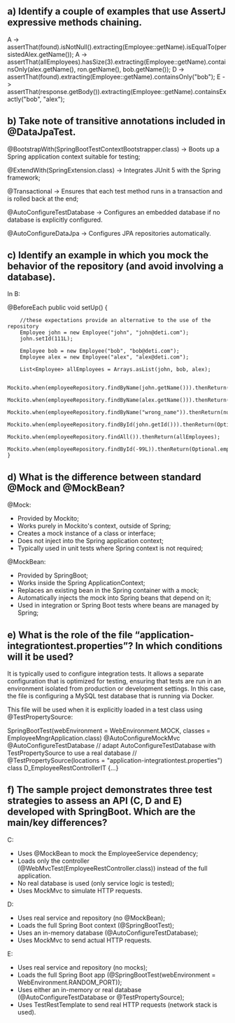 ## a) Identify a couple of examples that use AssertJ expressive methods chaining.

A -> assertThat(found).isNotNull().extracting(Employee::getName).isEqualTo(persistedAlex.getName());
A -> assertThat(allEmployees).hasSize(3).extracting(Employee::getName).containsOnly(alex.getName(), ron.getName(), bob.getName());
D -> assertThat(found).extracting(Employee::getName).containsOnly("bob");
E -> assertThat(response.getBody()).extracting(Employee::getName).containsExactly("bob", "alex");


## b) Take note of transitive annotations included in @DataJpaTest.

@BootstrapWith(SpringBootTestContextBootstrapper.class) -> Boots up a Spring application context suitable for testing;

@ExtendWith(SpringExtension.class) -> Integrates JUnit 5 with the Spring framework;

@Transactional -> Ensures that each test method runs in a transaction and is rolled back at the end;

@AutoConfigureTestDatabase -> Configures an embedded database if no database is explicitly configured.

@AutoConfigureDataJpa -> Configures JPA repositories automatically.


## c) Identify an example in which you mock the behavior of the repository (and avoid involving a database). 

In B: 

@BeforeEach
    public void setUp() {

        //these expectations provide an alternative to the use of the repository
        Employee john = new Employee("john", "john@deti.com");
        john.setId(111L);

        Employee bob = new Employee("bob", "bob@deti.com");
        Employee alex = new Employee("alex", "alex@deti.com");

        List<Employee> allEmployees = Arrays.asList(john, bob, alex);

        Mockito.when(employeeRepository.findByName(john.getName())).thenReturn(john);
        Mockito.when(employeeRepository.findByName(alex.getName())).thenReturn(alex);
        Mockito.when(employeeRepository.findByName("wrong_name")).thenReturn(null);
        Mockito.when(employeeRepository.findById(john.getId())).thenReturn(Optional.of(john));
        Mockito.when(employeeRepository.findAll()).thenReturn(allEmployees);
        Mockito.when(employeeRepository.findById(-99L)).thenReturn(Optional.empty());
    }




## d) What is the difference between standard @Mock and @MockBean?

@Mock:

- Provided by Mockito;
- Works purely in Mockito's context, outside of Spring;
- Creates a mock instance of a class or interface;
- Does not inject into the Spring application context;
- Typically used in unit tests where Spring context is not required;

@MockBean:

- Provided by SpringBoot;
- Works inside the Spring ApplicationContext;
- Replaces an existing bean in the Spring container with a mock;
- Automatically injects the mock into Spring beans that depend on it;
- Used in integration or Spring Boot tests where beans are managed by Spring;


## e) What is the role of the file “application-integrationtest.properties”? In which conditions will it be used?

It is typically used to configure integration tests. It allows a separate configuration that is optimized for testing, ensuring that tests are run in an environment isolated from production or development settings. In this case, the file is configuring a MySQL test database that is running via Docker.

This file will be used when it is explicitly loaded in a test class using @TestPropertySource:

SpringBootTest(webEnvironment = WebEnvironment.MOCK, classes = EmployeeMngrApplication.class)
@AutoConfigureMockMvc
@AutoConfigureTestDatabase
// adapt AutoConfigureTestDatabase with TestPropertySource to use a real database
// @TestPropertySource(locations = "application-integrationtest.properties")
class D_EmployeeRestControllerIT {...}

## f) The sample project demonstrates three test strategies to assess an API (C, D and E) developed with SpringBoot. Which are the main/key differences? 

C:

- Uses @MockBean to mock the EmployeeService dependency;
- Loads only the controller (@WebMvcTest(EmployeeRestController.class)) instead of the full application.
- No real database is used (only service logic is tested);
- Uses MockMvc to simulate HTTP requests.

D:

- Uses real service and repository (no @MockBean);
- Loads the full Spring Boot context (@SpringBootTest);
- Uses an in-memory database (@AutoConfigureTestDatabase);
- Uses MockMvc to send actual HTTP requests.

E:

- Uses real service and repository (no mocks);
- Loads the full Spring Boot app (@SpringBootTest(webEnvironment = WebEnvironment.RANDOM_PORT));
- Uses either an in-memory or real database (@AutoConfigureTestDatabase or @TestPropertySource);
- Uses TestRestTemplate to send real HTTP requests (network stack is used).





                  

